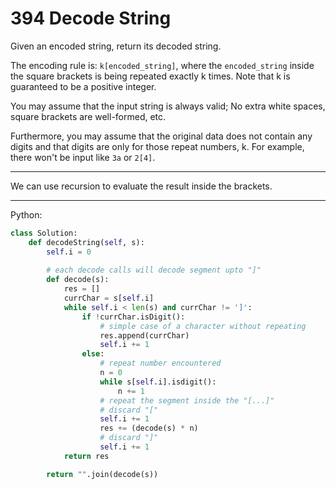 394 Decode String
=================

Given an encoded string, return its decoded string.

The encoding rule is: `k[encoded_string]`, where the `encoded_string` inside
the square brackets is being repeated exactly k times. Note that k is
guaranteed to be a positive integer.

You may assume that the input string is always valid; No extra white spaces,
square brackets are well-formed, etc.

Furthermore, you may assume that the original data does not contain any digits
and that digits are only for those repeat numbers, k. For example, there won't
be input like `3a` or `2[4]`.

---

We can use recursion to evaluate the result inside the brackets.

---

Python:

```python
class Solution:
    def decodeString(self, s):
        self.i = 0
        
        # each decode calls will decode segment upto "]"
        def decode(s):
            res = []
            currChar = s[self.i]
            while self.i < len(s) and currChar != ']':
                if !currChar.isDigit():
                    # simple case of a character without repeating
                    res.append(currChar)
                    self.i += 1
                else:
                    # repeat number encountered
                    n = 0
                    while s[self.i].isdigit():
                        n += 1
                    # repeat the segment inside the "[...]"
                    # discard "["
                    self.i += 1
                    res += (decode(s) * n)
                    # discard "]"
                    self.i += 1
            return res

        return "".join(decode(s))
```



